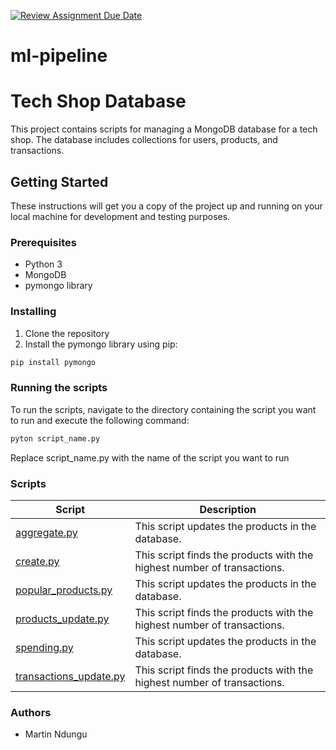 [![Review Assignment Due Date](https://classroom.github.com/assets/deadline-readme-button-24ddc0f5d75046c5622901739e7c5dd533143b0c8e959d652212380cedb1ea36.svg)](https://classroom.github.com/a/sTPm8XwT)
# ml-pipeline
# Tech Shop Database

This project contains scripts for managing a MongoDB database for a tech shop. The database includes collections for users, products, and transactions.

## Getting Started

These instructions will get you a copy of the project up and running on your local machine for development and testing purposes.

### Prerequisites

- Python 3
- MongoDB
- pymongo library

### Installing

1. Clone the repository
2. Install the pymongo library using pip:

```bash
pip install pymongo
```
### Running the scripts
To run the scripts, navigate to the directory containing the script you want to run and execute the following command: 

``` bash
pyton script_name.py
```

Replace script_name.py with the name of the script you want to run

### Scripts

| Script | Description |
| --- | --- |
| [aggregate.py](https://github.com/ALU-BSE/databases-sql-GichuriNdungu/blob/main/aggregate.py) | This script updates the products in the database. |
| [create.py](https://github.com/ALU-BSE/databases-sql-GichuriNdungu/blob/main/create.py) | This script finds the products with the highest number of transactions. |
| [popular_products.py](https://github.com/ALU-BSE/databases-sql-GichuriNdungu/blob/main/popular_products.py) | This script updates the products in the database. |
| [products_update.py](https://github.com/ALU-BSE/databases-sql-GichuriNdungu/blob/main/products_update.py) | This script finds the products with the highest number of transactions. |
| [spending.py](https://github.com/ALU-BSE/databases-sql-GichuriNdungu/blob/main/spending.py) | This script updates the products in the database. |
| [transactions_update.py](https://github.com/ALU-BSE/databases-sql-GichuriNdungu/blob/main/transactions_update.py) | This script finds the products with the highest number of transactions. |

### Authors
- Martin Ndungu